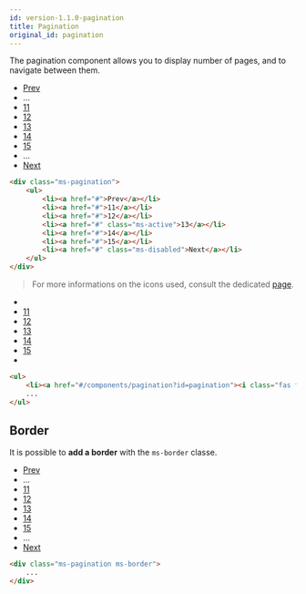 ```yaml
---
id: version-1.1.0-pagination
title: Pagination
original_id: pagination
---
```


The pagination component allows you to display number of pages, and to navigate between them. 

<div class="ms-browser">
    <div class="ms-tab-browser">
        <div class="ms-dot red"></div>
        <div class="ms-dot yellow"></div>
        <div class="ms-dot green"></div>
    </div>
    <div class="ms-content">
        <div class="ms-pagination">
            <ul>
                <li><a href="#/components/pagination?id=pagination">Prev</a></li>
                <li><span>...</span></li>
                <li><a href="#/components/pagination?id=pagination">11</a></li>
                <li><a href="#/components/pagination?id=pagination">12</a></li>
                <li><a class="ms-active" href="#/components/pagination?id=pagination">13</a></li>
                <li><a href="#/components/pagination?id=pagination">14</a></li>
                <li><a href="#/components/pagination?id=pagination">15</a></li>
                <li><span>...</span></li>
                <li><a href="#/components/pagination?id=pagination" class="ms-disabled">Next</a></li>
            </ul>
        </div>
    </div>
</div>

```html
<div class="ms-pagination">
    <ul>
        <li><a href="#">Prev</a></li>
        <li><a href="#">11</a></li>
        <li><a href="#">12</a></li>
        <li><a href="#" class="ms-active">13</a></li>
        <li><a href="#">14</a></li>
        <li><a href="#">15</a></li>
        <li><a href="#" class="ms-disabled">Next</a></li>
    </ul>
</div>
```

> For more informations on the icons used, consult the dedicated [page](icons.md).

<div class="ms-pagination">
    <ul>
        <li><a href="#/components/pagination?id=pagination"><i class="fas fa-backward"></i></a></li>
        <li><a href="#/components/pagination?id=pagination">11</a></li>
        <li><a href="#/components/pagination?id=pagination">12</a></li>
        <li><a class="ms-active" href="#/components/pagination?id=pagination">13</a></li>
        <li><a href="#/components/pagination?id=pagination">14</a></li>
        <li><a href="#/components/pagination?id=pagination">15</a></li>
        <li><a href="#/components/pagination?id=pagination"><i class="fas fa-forward"></i></a></li>
    </ul>
</div>

```html
<ul>
    <li><a href="#/components/pagination?id=pagination"><i class="fas fa-backward"></i></a></li>
    ...
</ul>    
```

## Border

It is possible to **add a border** with the `ms-border` classe.

<div class="ms-pagination ms-border">
    <ul>
        <li><a href="#/components/pagination?id=Border">Prev</a></li>
        <li><span>...</span></li>
        <li><a href="#/components/pagination?id=Border">11</a></li>
        <li><a href="#/components/pagination?id=Border">12</a></li>
        <li><a href="#/components/pagination?id=Border" class="ms-active">13</a></li>
        <li><a href="#/components/pagination?id=Border">14</a></li>
        <li><a href="#/components/pagination?id=Border">15</a></li>
        <li><span>...</span></li>
        <li><a href="#/components/pagination?id=Border">Next</a></li>
    </ul>
</div>

```html
<div class="ms-pagination ms-border">
    ...
</div>
```
